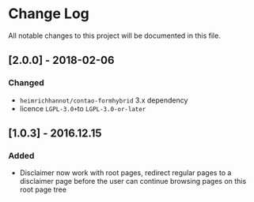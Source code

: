 # Change Log
All notable changes to this project will be documented in this file.

## [2.0.0] - 2018-02-06

### Changed
- `heimrichhannot/contao-formhybrid` 3.x dependency
- licence `LGPL-3.0+`to `LGPL-3.0-or-later`

## [1.0.3] - 2016.12.15

### Added
- Disclaimer now work with root pages, redirect regular pages to a disclaimer page before the user can continue browsing pages on this root page tree

